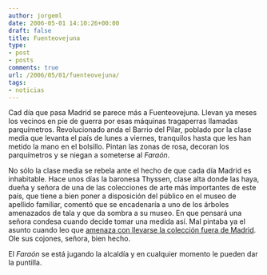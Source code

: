 ```yaml
---
author: jorgeml
date: 2006-05-01 14:10:26+00:00
draft: false
title: Fuenteovejuna
type: 
- post
- posts
comments: true
url: /2006/05/01/fuenteovejuna/
tags:
- noticias
---
```


Cad día que pasa Madrid se parece más a Fuenteovejuna. Llevan ya meses los vecinos en pie de guerra por esas máquinas tragaperras llamadas parquímetros. Revolucionado anda el Barrio del Pilar, poblado por la clase media que levanta el país de lunes a viernes, tranquilos hasta que les han metido la mano en el bolsillo. Pintan las zonas de rosa, decoran los parquímetros y se niegan a someterse al _Faraón_.

No sólo la clase media se rebela ante el hecho de que cada día Madrid es inhabitable. Hace unos días la baronesa Thyssen, clase alta donde las haya, dueña y señora de una de las colecciones de arte más importantes de este país, que tiene a bien poner a disposición del público en el museo de apellido familiar, comentó que se encadenaría a uno de los árboles amenazados de tala y que da sombra a su museo. En que pensará una señora condesa cuando decide tomar una medida así. Mal pintaba ya el asunto cuando leo que [amenaza con llevarse la colección fuera de Madrid](http://www.cadenaser.com/articulo/espana/baronesa/Thyssen/amenaza/desmantelar/museo/prospera/obra/Gallardon/csrcsrpor/20060501csrcsrnac_7/Tes/). Ole sus cojones, señora, bien hecho.

El _Faraón_ se está jugando la alcaldía y en cualquier momento le pueden dar la puntilla.
